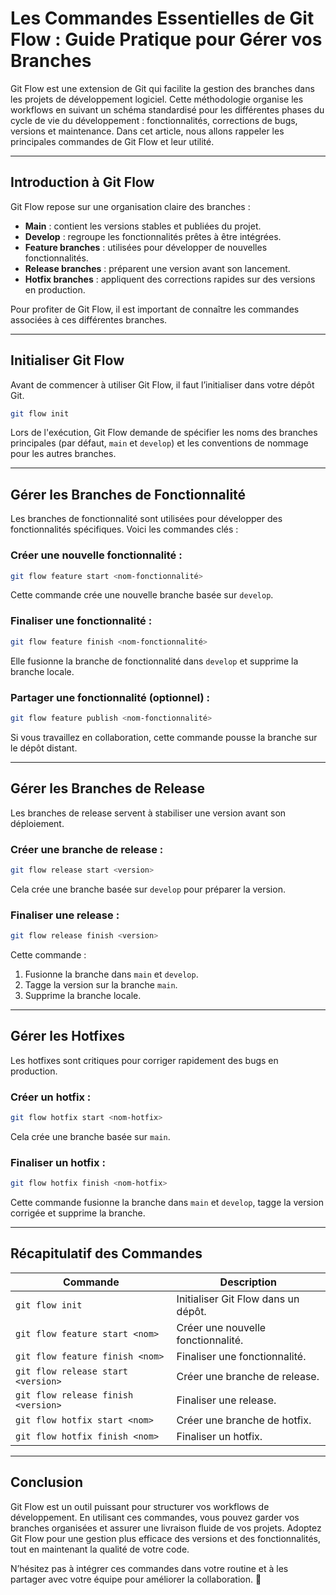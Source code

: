 # Les Commandes Essentielles de Git Flow : Guide Pratique pour Gérer vos Branches

Git Flow est une extension de Git qui facilite la gestion des branches dans les projets de développement logiciel. Cette méthodologie organise les workflows en suivant un schéma standardisé pour les différentes phases du cycle de vie du développement : fonctionnalités, corrections de bugs, versions et maintenance. Dans cet article, nous allons rappeler les principales commandes de Git Flow et leur utilité.

---

## **Introduction à Git Flow**
Git Flow repose sur une organisation claire des branches :
- **Main** : contient les versions stables et publiées du projet.
- **Develop** : regroupe les fonctionnalités prêtes à être intégrées.
- **Feature branches** : utilisées pour développer de nouvelles fonctionnalités.
- **Release branches** : préparent une version avant son lancement.
- **Hotfix branches** : appliquent des corrections rapides sur des versions en production.

Pour profiter de Git Flow, il est important de connaître les commandes associées à ces différentes branches. 

---

## **Initialiser Git Flow**
Avant de commencer à utiliser Git Flow, il faut l’initialiser dans votre dépôt Git.

```bash
git flow init
```

Lors de l'exécution, Git Flow demande de spécifier les noms des branches principales (par défaut, `main` et `develop`) et les conventions de nommage pour les autres branches.

---

## **Gérer les Branches de Fonctionnalité**

Les branches de fonctionnalité sont utilisées pour développer des fonctionnalités spécifiques. Voici les commandes clés :

### **Créer une nouvelle fonctionnalité :**
```bash
git flow feature start <nom-fonctionnalité>
```

Cette commande crée une nouvelle branche basée sur `develop`.

### **Finaliser une fonctionnalité :**
```bash
git flow feature finish <nom-fonctionnalité>
```

Elle fusionne la branche de fonctionnalité dans `develop` et supprime la branche locale.

### **Partager une fonctionnalité (optionnel) :**
```bash
git flow feature publish <nom-fonctionnalité>
```

Si vous travaillez en collaboration, cette commande pousse la branche sur le dépôt distant.

---

## **Gérer les Branches de Release**

Les branches de release servent à stabiliser une version avant son déploiement.

### **Créer une branche de release :**
```bash
git flow release start <version>
```

Cela crée une branche basée sur `develop` pour préparer la version.

### **Finaliser une release :**
```bash
git flow release finish <version>
```

Cette commande :
1. Fusionne la branche dans `main` et `develop`.
2. Tagge la version sur la branche `main`.
3. Supprime la branche locale.

---

## **Gérer les Hotfixes**

Les hotfixes sont critiques pour corriger rapidement des bugs en production.

### **Créer un hotfix :**
```bash
git flow hotfix start <nom-hotfix>
```

Cela crée une branche basée sur `main`.

### **Finaliser un hotfix :**
```bash
git flow hotfix finish <nom-hotfix>
```

Cette commande fusionne la branche dans `main` et `develop`, tagge la version corrigée et supprime la branche.

---

## **Récapitulatif des Commandes**

| Commande                                | Description                                    |
|-----------------------------------------|------------------------------------------------|
| `git flow init`                         | Initialiser Git Flow dans un dépôt.           |
| `git flow feature start <nom>`          | Créer une nouvelle fonctionnalité.            |
| `git flow feature finish <nom>`         | Finaliser une fonctionnalité.                 |
| `git flow release start <version>`      | Créer une branche de release.                 |
| `git flow release finish <version>`     | Finaliser une release.                        |
| `git flow hotfix start <nom>`           | Créer une branche de hotfix.                  |
| `git flow hotfix finish <nom>`          | Finaliser un hotfix.                          |

---

## **Conclusion**

Git Flow est un outil puissant pour structurer vos workflows de développement. En utilisant ces commandes, vous pouvez garder vos branches organisées et assurer une livraison fluide de vos projets. Adoptez Git Flow pour une gestion plus efficace des versions et des fonctionnalités, tout en maintenant la qualité de votre code.

N’hésitez pas à intégrer ces commandes dans votre routine et à les partager avec votre équipe pour améliorer la collaboration. 🎯